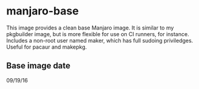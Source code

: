 # manjaro-base

This image provides a clean base Manjaro image. It is similar to my pkgbuilder image, but is more flexible for use on CI runners, for instance. Includes a non-root user named maker, which has full sudoing priviledges. Useful for pacaur and makepkg. 

## Base image date
09/19/16
